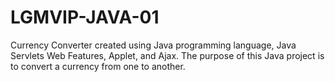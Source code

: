 # LGMVIP-JAVA-01


Currency Converter created using Java programming language, Java Servlets Web Features, Applet, and Ajax.
The purpose of this Java project is to convert a currency from one to another. 
